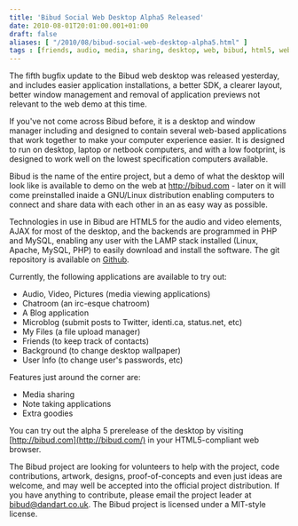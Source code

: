 ```yaml
---
title: 'Bibud Social Web Desktop Alpha5 Released'
date: 2010-08-01T20:01:00.001+01:00
draft: false
aliases: [ "/2010/08/bibud-social-web-desktop-alpha5.html" ]
tags : [friends, audio, media, sharing, desktop, web, bibud, html5, webos, alpha, files, video]
---
```


The fifth bugfix update to the Bibud web desktop was released yesterday, and includes easier application installations, a better SDK, a clearer layout, better window management and removal of application previews not relevant to the web demo at this time.  
  
If you've not come across Bibud before, it is a desktop and window manager including and designed to contain several web-based applications that work together to make your computer experience easier. It is designed to run on desktop, laptop or netbook computers, and with a low footprint, is designed to work well on the lowest specification computers available.  
  
Bibud is the name of the entire project, but a demo of what the desktop will look like is available to demo on the web at http://bibud.com - later on it will come preinstalled inaide a GNU/Linux distribution enabling computers to connect and share data with each other in an as easy way as possible.  
  
Technologies in use in Bibud are HTML5 for the audio and video elements, AJAX for most of the desktop, and the backends are programmed in PHP and MySQL, enabling any user with the LAMP stack installed (Linux, Apache, MySQL, PHP) to easily download and install the software. The git repository is available on [Github](http://github.com/bibud/Bibud).  
  
Currently, the following applications are available to try out:  

*   Audio, Video, Pictures (media viewing applications)
*   Chatroom (an irc-esque chatroom)
*   A Blog application
*   Microblog (submit posts to Twitter, identi.ca, status.net, etc)
*   My Files (a file upload manager)
*   Friends (to keep track of contacts)
*   Background (to change desktop wallpaper)
*   User Info (to change user's passwords, etc)

Features just around the corner are:  

*   Media sharing
*   Note taking applications
*   Extra goodies

You can try out the alpha 5 prerelease of the desktop by visiting [http://bibud.com](http://bibud.com/) in your HTML5-compliant web browser.  
  
The Bibud project are looking for volunteers to help with the project, code contributions, artwork, designs, proof-of-concepts and even just ideas are welcome, and may well be accepted into the official project distribution. If you have anything to contribute, please email the project leader at bibud@dandart.co.uk. The Bibud project is licensed under a MIT-style license.